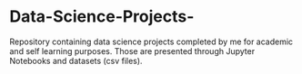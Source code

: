 # Data-Science-Projects-
Repository containing data science projects completed by me for academic and self learning purposes. Those are presented through Jupyter Notebooks and datasets (csv files).
